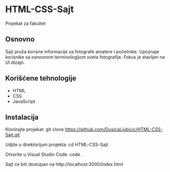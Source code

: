# HTML-CSS-Sajt
Projekat za fakultet
## Osnovno
Sajt pruža korisne informacije za fotografe amatere i početnike. Upoznaje korisnike sa osnovnom terminologijom sveta fotografije. 
Fokus je stavljen na UI dizajn. 
## Korišćene tehnologije  
- HTML
- CSS
- JavaScript
## Instalacija
Klonirajte projekat: git clone https://github.com/DusicaLjubicic/HTML-CSS-Sajt.git

Udjite u direktorijum projekta: cd HTML-CSS-Sajt

Otvorite u Visual Studio Code: code .

Sajt će biti dostupan na http://localhost:3000/index.html

